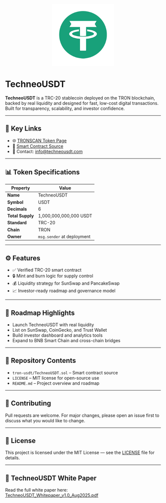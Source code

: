 <p align="center">
  <img src="./techneousdt-logo.png" alt="TechneoUSDT Logo" width="200"/>
</p>

# TechneoUSDT

**TechneoUSDT** is a TRC-20 stablecoin deployed on the TRON blockchain, backed by real liquidity and designed for fast, low-cost digital transactions. Built for transparency, scalability, and investor confidence.

---

## 🔗 Key Links

- 🌐 [TRONSCAN Token Page](https://tronscan.org/#/token20/TBm9y34PWdacMNvgzqFoevBpScJ9pSp8nc)  
- 📜 [Smart Contract Source](./tron-usdt/TechneoUSDT.sol)  
- 📣 Contact: info@techneousdt.com

---

## 📊 Token Specifications

| Property         | Value                      |
|------------------|----------------------------|
| **Name**         | TechneoUSDT                |
| **Symbol**       | USDT                       |
| **Decimals**     | 6                          |
| **Total Supply** | 1,000,000,000,000 USDT     |
| **Standard**     | TRC-20                     |
| **Chain**        | TRON                       |
| **Owner**        | `msg.sender` at deployment |

---

## ⚙️ Features

- ✅ Verified TRC-20 smart contract  
- 🔒 Mint and burn logic for supply control  
- 💰 Liquidity strategy for SunSwap and PancakeSwap  
- 📈 Investor-ready roadmap and governance model  

---

## 🚀 Roadmap Highlights

- Launch TechneoUSDT with real liquidity  
- List on SunSwap, CoinGecko, and Trust Wallet  
- Build investor dashboard and analytics tools  
- Expand to BNB Smart Chain and cross-chain bridges  

---

## 📁 Repository Contents

- `tron-usdt/TechneoUSDT.sol` – Smart contract source  
- `LICENSE` – MIT license for open-source use  
- `README.md` – Project overview and roadmap  

---

## 🤝 Contributing

Pull requests are welcome. For major changes, please open an issue first to discuss what you would like to change.

---

## 📜 License

This project is licensed under the MIT License — see the [LICENSE](./LICENSE) file for details.

---

## 📄 TechneoUSDT White Paper

Read the full white paper here:  
[TechneoUSDT_Whitepaper_v1.0_Aug2025.pdf](https://github.com/techneousdt/techneo-usdt/blob/main/TechneoUSDT_Whitepaper_v1.0_Aug2025.pdf)

